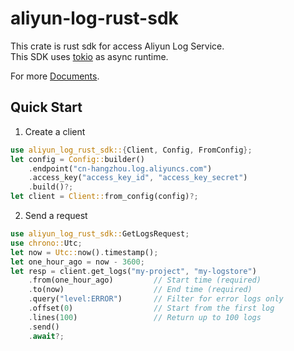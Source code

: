 # aliyun-log-rust-sdk
This crate is rust sdk for access Aliyun Log Service.  
This SDK uses [tokio](https://docs.rs/tokio/latest/tokio/) as async runtime.  

For more [Documents](https://docs.rs/aliyun-log-rust-sdk/latest/aliyun_log_rust_sdk/struct.Client.html).

## Quick Start

1. Create a client
```rust
use aliyun_log_rust_sdk::{Client, Config, FromConfig};
let config = Config::builder()
    .endpoint("cn-hangzhou.log.aliyuncs.com")
    .access_key("access_key_id", "access_key_secret")
    .build()?;
let client = Client::from_config(config)?;
```

2. Send a request

```rust
use aliyun_log_rust_sdk::GetLogsRequest;
use chrono::Utc;
let now = Utc::now().timestamp();
let one_hour_ago = now - 3600;
let resp = client.get_logs("my-project", "my-logstore")
    .from(one_hour_ago)         // Start time (required)
    .to(now)                    // End time (required)
    .query("level:ERROR")       // Filter for error logs only
    .offset(0)                  // Start from the first log
    .lines(100)                 // Return up to 100 logs
    .send()
    .await?;
```
